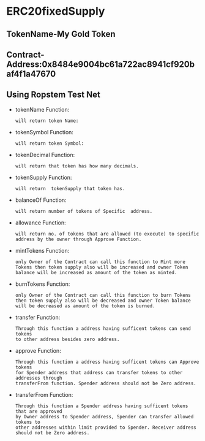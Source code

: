 # ERC20fixedSupply
 ## TokenName-My Gold Token
 ## Contract-Address:0x8484e9004bc61a722ac8941cf920baf4f1a47670
 ## Using Ropstem Test Net

- tokenName Function:

      will return token Name:
- tokenSymbol Function:

      will return token Symbol:
- tokenDecimal Function:

      will return that token has how many decimals.
- tokenSupply Function:

      will return  tokenSupply that token has.
- balanceOf Function:

      will return number of tokens of Specific  address.
- allowance Function:

      will return no. of tokens that are allowed (to execute) to specific
      address by the owner through Approve Function.
- mintTokens Function:

      only Owner of the Contract can call this function to Mint more Tokens then token supply also will be increased and owner Token balance will be increased as amount of the token as minted.
- burnTokens Function:

      only Owner of the Contract can call this function to burn Tokens then token supply also will be decreased and owner Token balance will be decreased as amount of the token is burned.
- transfer Function:

      Through this function a address having sufficent tokens can send tokens
      to other address besides zero address.
- approve Function:

      Through this function a address having sufficent tokens can Approve tokens
      for Spender address that address can transfer tokens to other addresses through
      transferFrom function. Spender address should not be Zero address.
- transferFrom Function:

      Through this function a Spender address having sufficent tokens that are approved 
      by Owner address to Spender address, Spender can transfer allowed tokens to
      other addresses within limit provided to Spender. Receiver address 
      should not be Zero address.

    
